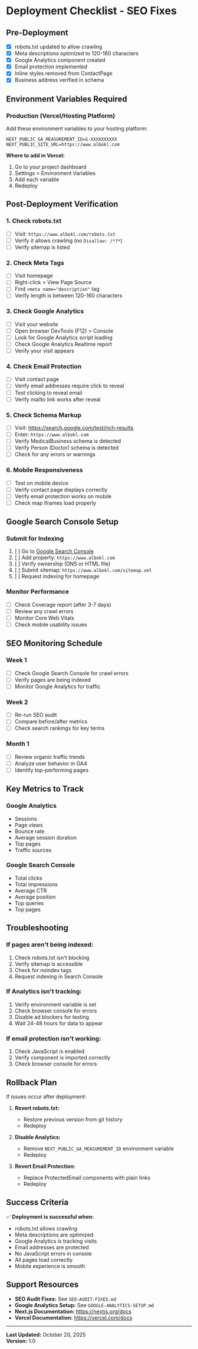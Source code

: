 # Deployment Checklist - SEO Fixes

## Pre-Deployment

- [x] robots.txt updated to allow crawling
- [x] Meta descriptions optimized to 120-160 characters
- [x] Google Analytics component created
- [x] Email protection implemented
- [x] Inline styles removed from ContactPage
- [x] Business address verified in schema

## Environment Variables Required

### Production (Vercel/Hosting Platform)

Add these environment variables to your hosting platform:

```
NEXT_PUBLIC_GA_MEASUREMENT_ID=G-XXXXXXXXXX
NEXT_PUBLIC_SITE_URL=https://www.albokl.com
```

**Where to add in Vercel:**
1. Go to your project dashboard
2. Settings > Environment Variables
3. Add each variable
4. Redeploy

## Post-Deployment Verification

### 1. Check robots.txt
- [ ] Visit: `https://www.albokl.com/robots.txt`
- [ ] Verify it allows crawling (no `Disallow: /*?*`)
- [ ] Verify sitemap is listed

### 2. Check Meta Tags
- [ ] Visit homepage
- [ ] Right-click > View Page Source
- [ ] Find `<meta name="description"` tag
- [ ] Verify length is between 120-160 characters

### 3. Check Google Analytics
- [ ] Visit your website
- [ ] Open browser DevTools (F12) > Console
- [ ] Look for Google Analytics script loading
- [ ] Check Google Analytics Realtime report
- [ ] Verify your visit appears

### 4. Check Email Protection
- [ ] Visit contact page
- [ ] Verify email addresses require click to reveal
- [ ] Test clicking to reveal email
- [ ] Verify mailto link works after reveal

### 5. Check Schema Markup
- [ ] Visit: https://search.google.com/test/rich-results
- [ ] Enter: `https://www.albokl.com`
- [ ] Verify MedicalBusiness schema is detected
- [ ] Verify Person (Doctor) schema is detected
- [ ] Check for any errors or warnings

### 6. Mobile Responsiveness
- [ ] Test on mobile device
- [ ] Verify contact page displays correctly
- [ ] Verify email protection works on mobile
- [ ] Check map iframes load properly

## Google Search Console Setup

### Submit for Indexing
1. [ ] Go to [Google Search Console](https://search.google.com/search-console)
2. [ ] Add property: `https://www.albokl.com`
3. [ ] Verify ownership (DNS or HTML file)
4. [ ] Submit sitemap: `https://www.albokl.com/sitemap.xml`
5. [ ] Request indexing for homepage

### Monitor Performance
- [ ] Check Coverage report (after 3-7 days)
- [ ] Review any crawl errors
- [ ] Monitor Core Web Vitals
- [ ] Check mobile usability issues

## SEO Monitoring Schedule

### Week 1
- [ ] Check Google Search Console for crawl errors
- [ ] Verify pages are being indexed
- [ ] Monitor Google Analytics for traffic

### Week 2
- [ ] Re-run SEO audit
- [ ] Compare before/after metrics
- [ ] Check search rankings for key terms

### Month 1
- [ ] Review organic traffic trends
- [ ] Analyze user behavior in GA4
- [ ] Identify top-performing pages

## Key Metrics to Track

### Google Analytics
- Sessions
- Page views
- Bounce rate
- Average session duration
- Top pages
- Traffic sources

### Google Search Console
- Total clicks
- Total impressions
- Average CTR
- Average position
- Top queries
- Top pages

## Troubleshooting

### If pages aren't being indexed:
1. Check robots.txt isn't blocking
2. Verify sitemap is accessible
3. Check for noindex tags
4. Request indexing in Search Console

### If Analytics isn't tracking:
1. Verify environment variable is set
2. Check browser console for errors
3. Disable ad blockers for testing
4. Wait 24-48 hours for data to appear

### If email protection isn't working:
1. Check JavaScript is enabled
2. Verify component is imported correctly
3. Check browser console for errors

## Rollback Plan

If issues occur after deployment:

1. **Revert robots.txt:**
   - Restore previous version from git history
   - Redeploy

2. **Disable Analytics:**
   - Remove `NEXT_PUBLIC_GA_MEASUREMENT_ID` environment variable
   - Redeploy

3. **Revert Email Protection:**
   - Replace ProtectedEmail components with plain links
   - Redeploy

## Success Criteria

✅ **Deployment is successful when:**
- robots.txt allows crawling
- Meta descriptions are optimized
- Google Analytics is tracking visits
- Email addresses are protected
- No JavaScript errors in console
- All pages load correctly
- Mobile experience is smooth

## Support Resources

- **SEO Audit Fixes:** See `SEO-AUDIT-FIXES.md`
- **Google Analytics Setup:** See `GOOGLE-ANALYTICS-SETUP.md`
- **Next.js Documentation:** https://nextjs.org/docs
- **Vercel Documentation:** https://vercel.com/docs

---

**Last Updated:** October 20, 2025  
**Version:** 1.0
